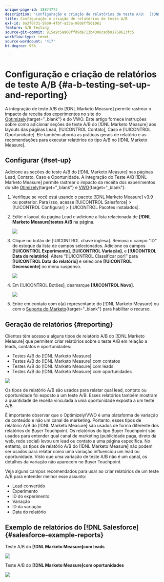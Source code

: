```yaml
---
unique-page-id: 18874773
description: 'Configuração e criação de relatórios de teste A/B:  [!DNL Marketo Measure]'
title: Configuração e criação de relatórios de teste A/B
exl-id: 9a3f0731-5909-4fbf-a35a-9608ff561061
feature: A/B Testing
source-git-commit: 915e9c5a968ffd9de713b4308cadb91768613fc5
workflow-type: tm+mt
source-wordcount: '417'
ht-degree: 95%

---
```


# Configuração e criação de relatórios de teste A/B {#a-b-testing-set-up-and-reporting}

A integração de teste A/B do [!DNL Marketo Measure] permite rastrear o impacto da receita dos experimentos no site do [Optimizely](https://www.optimizely.com/){target="_blank"} e do VWO. Este artigo fornece instruções sobre como adicionar seções de teste A/B do [!DNL Marketo Measure] aos layouts das páginas Lead, [!UICONTROL Contato], Caso e [!UICONTROL Oportunidade]. Ele também aborda as práticas gerais de relatório e as recomendações para executar relatórios do tipo A/B no [!DNL Marketo Measure].

## Configurar {#set-up}

Adicione as seções de teste A/B do [!DNL Marketo Measure] nas páginas Lead, Contato, Caso e Oportunidade. A integração do Teste A/B [!DNL Marketo Measure] permite rastrear o impacto da receita dos experimentos do site [Otimizely](https://www.optimizely.com/){target="_blank"} e [VWO](https://vwo.com/){target="_blank"}.

1. Verifique se você está usando o pacote [!DNL Marketo Measure] v3.9 ou posterior. Para isso, acesse [!UICONTROL Salesforce] > [!UICONTROL Configurar] > [!UICONTROL Pacotes instalados].
1. Edite o layout da página Lead e adicione a lista relacionada de **[!DNL Marketo Measure]testes A/B** na página.

   ![](assets/1.png)

1. Clique no botão de [!UICONTROL chave inglesa]. Remova o campo “ID” do estoque da lista de campos selecionados. Adicione os campos **[!UICONTROL Experimento]**, **[!UICONTROL Variação]**, e **[!UICONTROL Data do relatório]**. Altere “[!UICONTROL Classificar por]” para **[!UICONTROL Data do relatório]** e selecione **[!UICONTROL Decrescente]** no menu suspenso.

   ![](assets/2.png)

1. Em [!UICONTROL Botões], desmarque **[!UICONTROL Novo]**.

   ![](assets/3.png)

1. Entre em contato com o(a) representante do [!DNL Marketo Measure] ou com o [Suporte do Marketo](https://nation.marketo.com/t5/support/ct-p/Support){target="_blank"} para habilitar o recurso.

## Geração de relatórios {#reporting}

Clientes têm acesso a alguns tipos de relatório A/B do [!DNL Marketo Measure] que permitem criar relatórios sobre o teste A/B em relação a leads, contatos e oportunidades:

* Testes A/B do [!DNL Marketo Measure]
* Testes A/B do [!DNL Marketo Measure] com contatos
* Testes A/B do [!DNL Marketo Measure] com leads
* Testes A/B do [!DNL Marketo Measure] com oportunidades

![](assets/4.png)

Os tipos de relatório A/B são usados para relatar qual lead, contato ou oportunidade foi exposto a um teste A/B. Esses relatórios também mostram a quantidade de receita vinculada a uma oportunidade exposta a um teste A/B.

É importante observar que o Optimizely/VWO é uma plataforma de variação de conteúdo e não um canal de marketing. Portanto, esses tipos de relatório A/B do [!DNL Marketo Measure] são usados de forma diferente dos relatórios do Buyer Touchpoint. Os relatórios do tipo Buyer Touchpoint são usados para entender qual canal de marketing (publicidade paga, direto da web, rede social) levou um lead ou contato a uma página específica. No entanto, os tipos de relatório A/B do [!DNL Marketo Measure] não podem ser usados para relatar como uma variação influenciou um lead ou oportunidade. Visto que uma variação de teste A/B não é um canal, os detalhes da variação não aparecem no Buyer Touchpoint.

Veja alguns campos recomendados para usar ao criar relatórios de um teste A/B para entender melhor esse assunto:

* Lead convertido
* Experimento
* ID do experimento
* Variação
* ID da variação
* Data do relatório

## Exemplo de relatórios do [!DNL Salesforce] {#salesforce-example-reports}

Teste A/B do **[!DNL Marketo Measure]com leads**

![](assets/5.png)

Teste A/B do **[!DNL Marketo Measure]com oportunidades**

![](assets/6.png)
